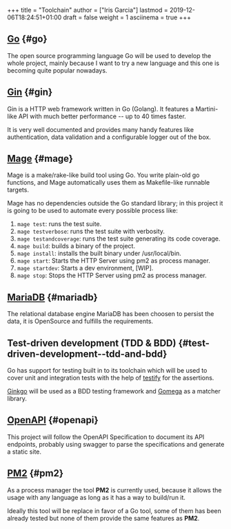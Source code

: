 +++
title = "Toolchain"
author = ["Iris Garcia"]
lastmod = 2019-12-06T18:24:51+01:00
draft = false
weight = 1
asciinema = true
+++

## [Go](https://golang.org/) {#go}

The open source programming language Go will be used to develop the
whole project, mainly because I want to try a new language and this
one is becoming quite popular nowadays.


## [Gin](https://github.com/gin-gonic/gin) {#gin}

Gin is a HTTP web framework written in Go (Golang). It features a
Martini-like API with much better performance -- up to 40 times
faster.

It is very well documented and provides many handy features like
authentication, data validation and a configurable logger out of the
box.


## [Mage](https://magefile.org/) {#mage}

Mage is a make/rake-like build tool using Go. You write plain-old go
functions, and Mage automatically uses them as Makefile-like runnable
targets.

Mage has no dependencies outside the Go standard library; in this
project it is going to be used to automate every possible process
like:

1.  `mage test`: runs the test suite.
2.  `mage testverbose`: runs the test suite with verbosity.
3.  `mage testandcoverage`: runs the test suite generating its code coverage.
4.  `mage build`: builds a binary of the project.
5.  `mage install`: installs the built binary under /usr/local/bin.
6.  `mage start`: Starts the HTTP Server using pm2 as process manager.
7.  `mage startdev`: Starts a dev environment, [WIP].
8.  `mage stop`: Stops the HTTP Server using pm2 as process manager.


## [MariaDB](https://mariadb.com/) {#mariadb}

The relational database engine MariaDB has been choosen to persist the
data, it is OpenSource and fulfills the requirements.


## Test-driven development (TDD & BDD) {#test-driven-development--tdd-and-bdd}

Go has support for testing built in to its toolchain which will be used to cover
unit and integration tests with the help of [testify](https://github.com/stretchr/testify) for the
assertions.

[Ginkgo](https://github.com/onsi/ginkgo) will be used as a BDD testing framework and [Gomega](https://github.com/onsi/gomega) as a
matcher library.


## [OpenAPI](https://github.com/OAI/OpenAPI-Specification/) {#openapi}

This project will follow the OpenAPI Specification to document its API
endpoints, probably using swagger to parse the specifications and
generate a static site.


## [PM2](https://pm2.keymetrics.io/) {#pm2}

As a process manager the tool **PM2** is currently used, because it
allows the usage with any language as long as it has a way to
build/run it.

Ideally this tool will be replace in favor of a Go tool, some of them
has been already tested but none of them provide the same features as
**PM2**.
